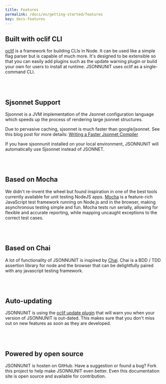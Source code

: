 ```yaml
---
title: Features
permalink: /docs/en/getting-started/features
key: docs-features
---
```


## Built with oclif CLI

[oclif](https://oclif.io/) is a framework for building CLIs in Node. It can be used like a simple
flag parser but is capable of much more. It's designed to be extensible so that
you can easily add plugins such as the update warning plugin or build your own
for users to install at runtime. JSONNUNIT uses oclif as a single-command CLI.

<br>
<br>

## Sjsonnet Support

Sjsonnet is a JVM implementation of the Jsonnet configuration language which speeds up the process of rendering large jsonnet structures.

Due to pervasive caching, sjsonnet is much faster than google/jsonnet. See this
blog post for more details:
[Writing a Faster Jsonnet Compiler](https://databricks.com/blog/2018/10/12/writing-a-faster-jsonnet-compiler.html)

If you have sjsonnunit installed on your local environment, JSONNUNIT will automatically use Sjsonnet instead of JSONNET.

<br>
<br>

## Based on Mocha

We didn't re-invent the wheel but found inspiration in one of the best tools
currently available for unit testing NodeJS apps. [Mocha](https://mochajs.org/)
is a feature-rich JavaScript test framework running on Node.js and in the
browser, making asynchronous testing simple and fun. Mocha tests run serially,
allowing for flexible and accurate reporting, while mapping uncaught exceptions
to the correct test cases.

<br>
<br>

## Based on Chai

A lot of functionality of JSONNUNIT is inspired by
[Chai](https://www.chaijs.com/). Chai is a BDD / TDD assertion library for node
and the browser that can be delightfully paired with any javascript testing
framework.

<br>
<br>

## Auto-updating 

JSONNUNIT is using the
[oclif update plugin](https://github.com/oclif/plugin-warn-if-update-available)
that will warn you when your version of JSONNUNIT is out-dated. This makes sure
that you don't miss out on new features as soon as they are developed.

<br>
<br>

## Powered by open source

JSONNUNIT is hosten on GitHub. Have a suggestion or found a bug? Fork this
project to help make JSONNUNIT even better. Even this documentation site is open
source and available for contribution.
